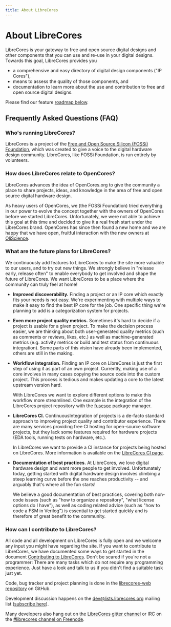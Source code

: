 ```yaml
---
title: About LibreCores
---
```

# About LibreCores

LibreCores is your gateway to free and open source digital designs and other components that you can use and re-use in your digital designs.
Towards this goal, LibreCores provides you

- a comprehensive and easy directory of digital design components ("IP Cores"),
- means to assess the quality of those components, and
- documentation to learn more about the use and contribution to free and open source digital designs.

Please find our feature [roadmap below](#roadmap).

## Frequently Asked Questions (FAQ)

### Who's running LibreCores?
LibreCores is a project of the [Free and Open Source Silicon (FOSSi) Foundation](http://www.fossi-foundation.org), which was created to give a voice to the digital hardware design community. LibreCores, like FOSSi Foundation, is run entirely by volunteers.

### How does LibreCores relate to OpenCores?
LibreCores advances the idea of OpenCores.org to give the community a place to share projects, ideas, and knowledge in the area of free and open source digital hardware design.

As heavy users of OpenCores, we (the FOSSi Foundation) tried everything in our power to evolve the concept together with the owners of OpenCores before we started LibreCores. Unfortunately, we were not able to achieve this goal at this time and decided to give it a real fresh start under the LibreCores brand. OpenCores has since then found a new home and we are happy that we have open, fruitful interaction with the new owners at [OliScience](https://oliscience.nl/).

### <a class="anchor" name="roadmap"></a> What are the future plans for LibreCores?

We continuously add features to LibreCores to make the site more valuable to our users, and to try out new things.
We strongly believe in "release early, release often" to enable everybody to get involved and shape the future of LibreCores.
We want LibreCores to be a place where the community can truly feel at home!

- **Improved discoverability.** Finding a project or an IP core which exactly fits your needs is not easy. We're experimenting with multiple ways to make it easy to find the best IP core for the job. One specific thing we're planning to add is a categorization system for projects.

- **Even more project quality metrics.** Sometimes it's hard to decide if a project is usable for a given project. To make the decision process easier, we are thinking about both user-generated quality metrics (such as comments or reviews, likes, etc.) as well as machine-generated metrics (e.g. activity metrics or build and test status from continuous integration). Some parts of this vision have already been implemented, others are still in the making.
- **Workflow integration.** Finding an IP core on LibreCores is just the first step of using it as part of an own project. Currently, making use of a core  involves in many cases copying the source code into the custom project. This process is tedious and makes updating a core to the latest upstream version hard.

  With LibreCores we want to explore different options to make this workflow more streamlined. One example is the integration of the LibreCores project repository with the [fusesoc](https://github.com/olofk/fusesoc) package manager.
- **LibreCores CI.** ContinuousIntegration of projects is a de-facto standard approach to improving project quality and contributor experience.
There are many services providing free CI hosting for open-source software projects,
but they lack some features required for hardware projects (EDA tools, running tests on hardware, etc.).

  In LibreCores we want to provide a CI instance for projects being hosted on LibreCores.
  More information is available on the [LibreCores CI page](./librecores-ci).
- **Documentation of best practices.** At LibreCores, we love digital hardware design and want more people to get involved. Unfortunately today, getting started with digital hardware design involves climbing a steep learning curve before the one reaches productivity -- and arguably that's where all the fun starts!

  We believe a good documentation of best practices, covering both non-code issues (such as "how to organize a repository", "what license options do I have"), as well as coding related advice (such as "how to code a FSM in Verilog") is essential to get started quickly and is therefore of great benefit to the community.

### How can I contribute to LibreCores?
All code and all development on LibreCores is fully open and we welcome any input you might have regarding the site.
If you want to contribute to LibreCores, we have documented some ways to get started in the document [Contributing to LibreCores](http://librecores-web.readthedocs.io/en/latest/contributing.html).
Don't be scared if you're not a programmer: There are many tasks which do not require any programming experience. Just have a look and talk to us if you didn't find a suitable task just yet.

Code, bug tracker and project planning is done in the [librecores-web repository](https://github.com/librecores/librecores-web) on GitHub.

Development discussion happens on the [dev@lists.librecores.org](mailto:dev@lists.librecores.org) mailing list ([subscribe here](https://lists.librecores.org/listinfo/dev)).

Many developers also hang out on the [LibreCores gitter channel](https://gitter.im/librecores/Lobby) or IRC on the [#librecores channel on Freenode](http://webchat.freenode.net?channels=%23librecores&uio=d4).
